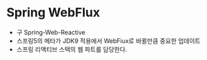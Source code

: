 # Spring WebFlux  
* 구 Spring-Web-Reactive   
* 스프링5의 메타가 JDK9 적용에서 WebFiux로 바뀔만큼 중요한 업데이트   
* 스프링 리액티브 스택의 웹 파트를 담당한다.   



